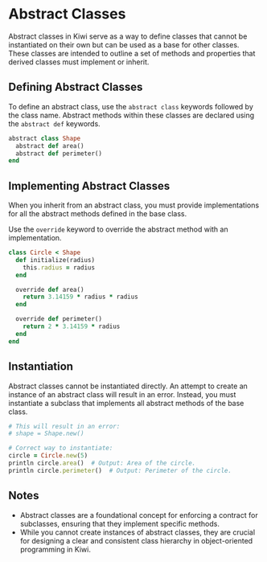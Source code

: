 # Abstract Classes

Abstract classes in Kiwi serve as a way to define classes that cannot be instantiated on their own but can be used as a base for other classes. These classes are intended to outline a set of methods and properties that derived classes must implement or inherit.

## Defining Abstract Classes

To define an abstract class, use the `abstract class` keywords followed by the class name. Abstract methods within these classes are declared using the `abstract def` keywords.

```ruby
abstract class Shape
  abstract def area()
  abstract def perimeter()
end
```

## Implementing Abstract Classes

When you inherit from an abstract class, you must provide implementations for all the abstract methods defined in the base class.

Use the `override` keyword to override the abstract method with an implementation.

```ruby
class Circle < Shape
  def initialize(radius)
    this.radius = radius
  end

  override def area()
    return 3.14159 * radius * radius
  end

  override def perimeter()
    return 2 * 3.14159 * radius
  end
end
```

## Instantiation

Abstract classes cannot be instantiated directly. An attempt to create an instance of an abstract class will result in an error. Instead, you must instantiate a subclass that implements all abstract methods of the base class.

```ruby
# This will result in an error:
# shape = Shape.new()

# Correct way to instantiate:
circle = Circle.new(5)
println circle.area()  # Output: Area of the circle.
println circle.perimeter()  # Output: Perimeter of the circle.
```

## Notes

- Abstract classes are a foundational concept for enforcing a contract for subclasses, ensuring that they implement specific methods.
- While you cannot create instances of abstract classes, they are crucial for designing a clear and consistent class hierarchy in object-oriented programming in Kiwi.
